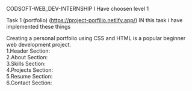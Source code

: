 CODSOFT-WEB_DEV-INTERNSHIP
I Have choosen level 1

Task 1 (portfolio)   (https://project-porfilio.netlify.app/)  IN this task i have implemented these things 

Creating a personal portfolio using CSS and HTML is a popular beginner web development project.  
1.Header Section:   
2.About Section:   
3.Skills Section:  
4.Projects Section:  
5.Resume Section:   
6.Contact Section:  
